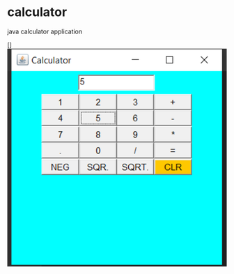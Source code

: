 # calculator
java calculator application

[<img align="left" alt="shrikrishna umbare | Linkedin" width="600px" src="Capture.PNG" />]
